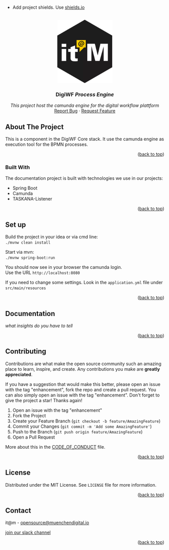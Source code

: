 * Add project shields. Use [shields.io](https://shields.io/)

<div id="top"></div>

<!-- PROJECT SHIELDS -->

<!-- END OF PROJECT SHIELDS -->

<!-- PROJECT LOGO -->
<br />
<div align="center">
  <a href="#">
    <img src="/images/logo.png" alt="Logo" height="200">
  </a>

<h3 align="center">DigiWF <i>Process Engine</i></h3>

  <p align="center">
    <i>This project host the camunda engine for the digital workflow plattform</i>
    <br /><a href="https://github.com/it-at-m/digiwf-process-engine/issues">Report Bug</a>
    ·
    <a href="https://github.com/it-at-m/digiwf-process-engine/issues">Request Feature</a>
  </p>
</div>

<!-- ABOUT THE PROJECT -->

## About The Project

This is a component in the DigiWF Core stack. It use the camunda engine as execution tool for the BPMN processes.
<p align="right">(<a href="#top">back to top</a>)</p>

### Built With

The documentation project is built with technologies we use in our projects:

* Spring Boot
* Camunda
* TASKANA-Listener

<p align="right">(<a href="#top">back to top</a>)</p>

## Set up

Build the project in your idea or via cmd line:   
``./mvnw clean install``

Start via mvn:  
``./mvnw spring-boot:run``

You should now see in your browser the camunda login.   
Use the URL ``http://localhost:8080``  

If you need to change some settings. Look in the ``application.yml`` file under ``src/main/resources``

<p align="right">(<a href="#top">back to top</a>)</p>

## Documentation

*what insights do you have to tell*

<p align="right">(<a href="#top">back to top</a>)</p>

<!-- CONTRIBUTING -->

## Contributing

Contributions are what make the open source community such an amazing place to learn, inspire, and create. Any
contributions you make are **greatly appreciated**.

If you have a suggestion that would make this better, please open an issue with the tag "enhancement", fork the repo and
create a pull request. You can also simply open an issue with the tag "enhancement". Don't forget to give the project a
star! Thanks again!

1. Open an issue with the tag "enhancement"
2. Fork the Project
3. Create your Feature Branch (`git checkout -b feature/AmazingFeature`)
4. Commit your Changes (`git commit -m 'Add some AmazingFeature'`)
5. Push to the Branch (`git push origin feature/AmazingFeature`)
6. Open a Pull Request

More about this in the [CODE_OF_CONDUCT](/CODE_OF_CONDUCT.md) file.

<p align="right">(<a href="#top">back to top</a>)</p>


<!-- LICENSE -->

## License

Distributed under the MIT License. See `LICENSE` file for more information.

<p align="right">(<a href="#top">back to top</a>)</p>



<!-- CONTACT -->

## Contact

it@m - opensource@muenchendigital.io

[join our slack channel](https://join.slack.com/t/digiwf/shared_invite/zt-14jxazj1j-jq0WNtXp7S7HAwJA7tKgpw)

<p align="right">(<a href="#top">back to top</a>)</p>


<!-- MARKDOWN LINKS & IMAGES -->
<!-- https://www.markdownguide.org/basic-syntax/#reference-style-links -->
